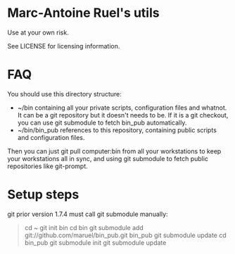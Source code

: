 Marc-Antoine Ruel's utils
=========================

Use at your own risk.

See LICENSE for licensing information.


FAQ
===

You should use this directory structure:

-   ~/bin containing all your private scripts, configuration files and whatnot.
    It can be a git repository but it doesn't needs to be. If it is a git
    checkout, you can use git submodule to fetch bin_pub automatically.
-   ~/bin/bin_pub references to this repository, containing public scripts and
    configuration files.

Then you can just git pull computer:bin from all your workstations to keep your
workstations all in sync, and using git submodule to fetch public repositories
like git-prompt.


Setup steps
===========

git prior version 1.7.4 must call git submodule manually:

> cd ~
> git init bin
> cd bin
> git submodule add git://github.com/maruel/bin_pub.git bin_pub
> git submodule update
> cd bin_pub
> git submodule init
> git submodule update
